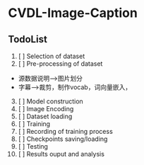 # CVDL-Image-Caption
## TodoList
1. [ ] Selection of dataset
2. [ ] Pre-processing of dataset
- 源数据说明——>图片划分
- 字幕——>裁剪，制作vocab，词向量嵌入，
3. [ ] Model construction
4. [ ] Image Encoding
5. [ ] Dataset loading
6. [ ] Training
7. [ ] Recording of training process
8. [ ] Checkpoints saving/loading
9. [ ] Testing
10. [ ] Results ouput and analysis 
